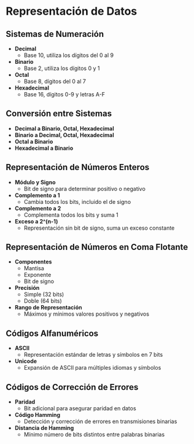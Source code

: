 # Representación de Datos

## Sistemas de Numeración
- **Decimal**
  - Base 10, utiliza los dígitos del 0 al 9
- **Binario**
  - Base 2, utiliza los dígitos 0 y 1
- **Octal**
  - Base 8, dígitos del 0 al 7
- **Hexadecimal**
  - Base 16, dígitos 0-9 y letras A-F

## Conversión entre Sistemas
- **Decimal a Binario, Octal, Hexadecimal**
- **Binario a Decimal, Octal, Hexadecimal**
- **Octal a Binario**
- **Hexadecimal a Binario**

## Representación de Números Enteros
- **Módulo y Signo**
  - Bit de signo para determinar positivo o negativo
- **Complemento a 1**
  - Cambia todos los bits, incluido el de signo
- **Complemento a 2**
  - Complementa todos los bits y suma 1
- **Exceso a 2^(n-1)**
  - Representación sin bit de signo, suma un exceso constante

## Representación de Números en Coma Flotante
- **Componentes**
  - Mantisa
  - Exponente
  - Bit de signo
- **Precisión**
  - Simple (32 bits)
  - Doble (64 bits)
- **Rango de Representación**
  - Máximos y mínimos valores positivos y negativos

## Códigos Alfanuméricos
- **ASCII**
  - Representación estándar de letras y símbolos en 7 bits
- **Unicode**
  - Expansión de ASCII para múltiples idiomas y símbolos

## Códigos de Corrección de Errores
- **Paridad**
  - Bit adicional para asegurar paridad en datos
- **Código Hamming**
  - Detección y corrección de errores en transmisiones binarias
- **Distancia de Hamming**
  - Mínimo número de bits distintos entre palabras binarias
